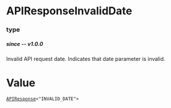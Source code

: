 # APIResponseInvalidDate
### type
##### since -- v1.0.0
Invalid API request date. Indicates that date parameter is invalid.

# Value
[`APIResponse`](./APIResponse.html)`<"INVALID_DATE">`